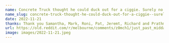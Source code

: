 ```yaml
---
name: Concrete Truck thought he could duck out for a ciggie. Surely no one will notice..!
name_slug: concrete-truck-thought-he-could-duck-out-for-a-ciggie--surely-no-one-will-notice---
date: 2022-11-21
thanks: Thank you Samantha, Mark, Roni, Pat, Jeremt, Richard and Prathmesh!
url: https://old.reddit.com/r/melbourne/comments/z0mch1/just_past_midday_on_a_monday_and_the_monty/
image: images/2022-11-21.jpeg
---
```

